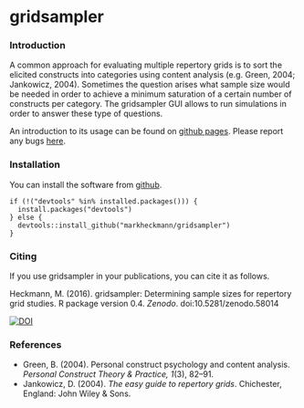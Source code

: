 # gridsampler

### Introduction

A common approach for evaluating multiple repertory grids is to sort the elicited constructs into categories using content analysis (e.g. Green, 2004; Jankowicz, 2004). Sometimes the question arises what sample size would be needed in order to achieve a minimum saturation of a certain number of constructs per category. The gridsampler GUI allows to run simulations in order to answer these type of questions.

An introduction to its usage can be found on [github pages](http://markheckmann.github.io/gridsampler/). Please report any bugs [here](https://github.com/markheckmann/gridsampler/issues).

### Installation 

You can install the software from [github](https://github.com/markheckmann/gridsampler).

```
if (!("devtools" %in% installed.packages())) {
  install.packages("devtools")
} else {
  devtools::install_github("markheckmann/gridsampler")
}
```

### Citing

If you use gridsampler in your publications, you can cite it as follows. 
 
Heckmann, M. (2016). gridsampler: Determining sample sizes for repertory grid studies. R package version 0.4. *Zenodo*. doi:10.5281/zenodo.58014

[![DOI](https://zenodo.org/badge/doi/10.5281/zenodo.58014.svg)](http://dx.doi.org/10.5281/zenodo.58014)


### References

+ Green, B. (2004). Personal construct psychology and content analysis. *Personal Construct Theory & Practice, 1*(3), 82–91.
+ Jankowicz, D. (2004). *The easy guide to repertory grids*. Chichester, England: John Wiley & Sons.
